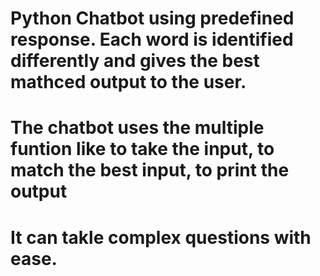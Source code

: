 # Python Chatbot using predefined response. Each word is identified differently and gives the best mathced output to the user. 
# The chatbot uses the multiple funtion like to take the input, to match the best input, to print the output 
# It can takle complex questions with ease. 
